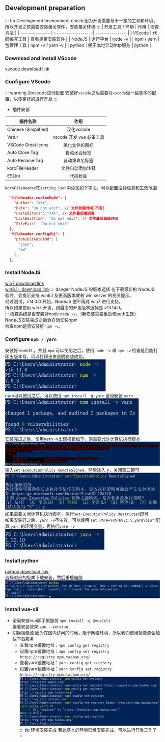 ## Development preparation
::: tip Development environment check
因为开发需要基于一定的工具和环境，所以开发之前需要安装相关软件，安装相关环境
:::
| 开发工具 / 环境 |         作用         |         检查方法 |
| --------------- | :------------------: | ---------------: |
| VScode          |     代码编写工具     | 查看是否安装软件 |
| NodeJS          |       运行平台       |          node -v |
| npm / yarn      |      包管理工具      | npm -v / yarn -v |
| python          | 便于本地启动http服务 |        python    |

### Download and Install VScode
[vscode download link](https://code.visualstudio.com/Download)
### Configure VScode
::: warning 对vscode进行配置
安装好`vscode`之后需要对`vscode`做一些基本的配置，以便更好的进行开发
:::

+ 插件安装

| 插件名称             |           作用           |
| -------------------- | :----------------------: |
| Chinese (Simplified) |        汉化vscode        |
| Vetur                | vscode 开发 vue 必备工具 |
| VSCode Great Icons   |      美化文件的图标      |
| Auto Close Tag       |       自动闭合标签       |
| Auto Rename Tag      |      自动重命名标签      |
| koroFileHeader       |     文件自动添加注释     |
| ESLint               |         代码检查         |

`koroFileHeader`在`setting.json`中添加如下字段，可以配置注释信息和生效范围
```json
  "fileheader.customMade": {
    "Author": "XXX",
    "Date": "Do not edit", // 文件创建时间(不变)
    "LastEditors": "XXX", // 文件最后编辑者
    "LastEditTime": "Do not edit", // 文件最后编辑时间
    "FilePath": "Do not edit"
  },
  "fileheader.configObj": {
    "prohibitAutoAdd": [
      "json",
      "md"
    ],
  },
```

### Install NodeJS
[win7 download link](https://nodejs.org/dist/v13.14.0/)  
[win8.1+ download link](https://nodejs.org/dist/latest/)
::: danger NodeJS 的版本选择
在下载最新的 NodeJS 软件，会提示支持 win8.1 及更高版本或者 win server 的相关提示。  
经过测试，v14.0.0 开始，NodeJS 便不再对 win7 进行支持。  
所以如果使用 win7 开发，则最高的开发版本选择是 v13.14.0。  
:::
检查系统是否安装好node `node -v`。（新安装需要重启使path生效）  
NodeJS安装完成之后会自动安装npm  
检查npm是否安装好 `npm -v`。 

### Configure `npm / yarn`
安装好 `NodeJS` ，并且 `npm` 可以使用之后，使用 `node -v` 和 `npm -v` 检查是否能打印出版本号，可以打印出来说明安装成功。   
![期待的配置](../images/development/node&npm.png)  
npm可以使用之后，可以使用 `npm install -g yarn` 全局安装 `yarn`  
![安装yarn](../images/development/installYarn.png)  
安装完成之后，使用yarn -v出现报错如下，则需要允许计算机执行脚本  
![yarn运行报错1](../images/development/unuse.png)  
输入`set-ExecutionPolicy RemoteSigned`，然后输入 y，关闭窗口即可
![powershell](../images/development/powershell.png)  
如果需要关闭计算机执行脚本，执行`set-ExecutionPolicy Restricted`即可  
如果安装好之后，`yarn -v`不生效，可以使用 `set PATH=%PATH%;C:\.yarn\bin"` 配置 `yarn` 的环境变量，再执行`yarn -v`  
![yarn](../images/development/yarn.png)  
### Install python
[python download link](https://www.python.org/downloads/)  
选择对应的版本下载安装，然后重启电脑  
![python](../images/development/python.png)  

### Install vue-cli
+ 全局安装vue脚手架服务
`npm install -g @vue/cli`  
查看安装效果 `vue --version` 
+ 切换镜像源 
因为在国内访问的时候，限于网络环境，所以我们使用镜像源会加快下载服务  
  - 查看npm镜像地址：`npm config get registry`  
  - 设置npm镜像地址：`npm config set registry https://registry.npm.taobao.org/`  
  - 查看yarn镜像地址：`yarn config get registry`  
  - 设置yarn镜像地址：`yarn config set registry https://registry.npm.taobao.org/`  
![changeRegistry](../images/development/changeRegistry.png)  
::: tip 环境安装完成
至此基本的环境已经安装完成，可以进行开发工作了  
:::